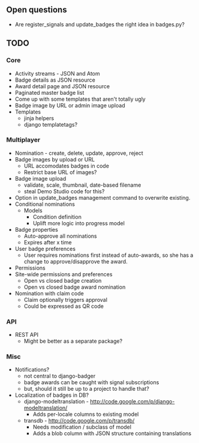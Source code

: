 ## Open questions

* Are register_signals and update_badges the right idea in badges.py?

## TODO

### Core

* Activity streams - JSON and Atom
* Badge details as JSON resource
* Award detail page and JSON resource
* Paginated master badge list
* Come up with some templates that aren't totally ugly
* Badge image by URL or admin image upload
* Templates
    * jinja helpers
    * django templatetags?

### Multiplayer

* Nomination - create, delete, update, approve, reject
* Badge images by upload or URL
    * URL accomodates badges in code
    * Restrict base URL of images?
* Badge image upload
    * validate, scale, thumbnail, date-based filename
    * steal Demo Studio code for this?
* Option in update_badges management command to overwrite existing.
* Conditional nominations
    * Models
        * Condition definition
        * Uplift more logic into progress model
* Badge properties
    * Auto-approve all nominations
    * Expires after x time
* User badge preferences
    * User requires nominations first instead of auto-awards, so she has a
      change to approve/disapprove the award.
* Permissions
* Site-wide permissions and preferences
    * Open vs closed badge creation
    * Open vs closed badge award nomination
* Nomination with claim code
    * Claim optionally triggers approval
    * Could be expressed as QR code

### API

* REST API
    * Might be better as a separate package?

### Misc

* Notifications? 
    * not central to django-badger
    * badge awards can be caught with signal subscriptions
    * but, should it still be up to a project to handle that?
* Localization of badges in DB?
    * django-modeltranslation - http://code.google.com/p/django-modeltranslation/
        * Adds per-locale columns to existing model
    * transdb - http://code.google.com/p/transdb/
        * Needs modification / subclass of model
        * Adds a blob column with JSON structure containing translations
